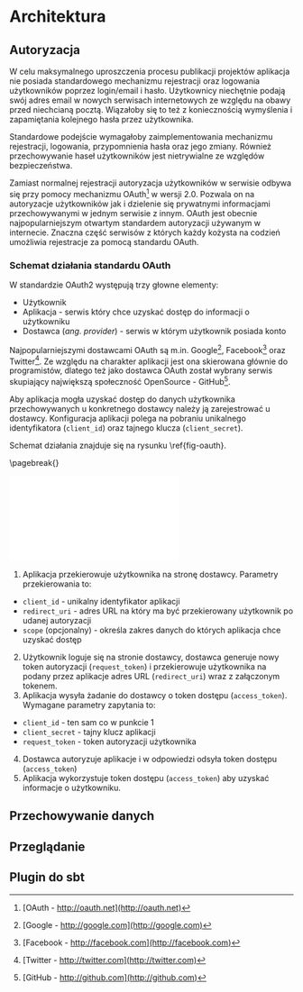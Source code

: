 # Architektura #


## Autoryzacja ##

W celu maksymalnego uproszczenia procesu publikacji projektów aplikacja nie posiada standardowego mechanizmu rejestracji oraz logowania użytkowników poprzez login/email i hasło. Użytkownicy niechętnie podają swój adres email w nowych serwisach internetowych ze względu na obawy przed niechcianą pocztą. Wiązałoby się to też z koniecznością wymyślenia i zapamiętania kolejnego hasła przez użytkownika.

Standardowe podejście wymagałoby zaimplementowania mechanizmu rejestracji, logowania, przypomnienia hasła oraz jego zmiany. Również przechowywanie haseł użytkowników jest nietrywialne ze względów bezpieczeństwa.

Zamiast normalnej rejestracji autoryzacja użytkowników w serwisie odbywa się przy pomocy mechanizmu OAuth[^1] w wersji 2.0. Pozwala on na autoryzacje użytkowników jak i dzielenie się prywatnymi informacjami przechowywanymi w jednym serwisie z innym. OAuth jest obecnie najpopularniejszym otwartym standardem autoryzacji używanym w internecie. Znaczna część serwisów z których każdy kożysta na codzień umożliwia rejestracje za pomocą standardu OAuth. 

### Schemat działania standardu OAuth ###

W standardzie OAuth2 występują trzy głowne elementy:

  * Użytkownik
  * Aplikacja - serwis który chce uzyskać dostęp do informacji o użytkowniku
  * Dostawca (_ang. provider_) - serwis w którym użytkownik posiada konto

Najpopularniejszymi dostawcami OAuth są m.in. Google[^2], Facebook[^3] oraz Twitter[^4]. Ze względu na charakter aplikacji jest ona skierowana głównie do programistów, dlatego też jako dostawca OAuth został wybrany serwis skupiający największą społeczność OpenSource - GitHub[^5].

Aby aplikacja mogła uzyskać dostęp do danych użytkownika przechowywanych u konkretnego dostawcy należy ją zarejestrować u dostawcy. Konfiguracja aplikacji polega na pobraniu unikalnego identyfikatora (`client_id`) oraz tajnego klucza (`client_secret`).

Schemat działania znajduje się na rysunku \ref{fig-oauth}.

\pagebreak{}

![Schemat działania standardu OAuth\label{fig-oauth}](assets/oauth.pdf)

1. Aplikacja przekierowuje użytkownika na stronę dostawcy. Parametry przekierowania to:
  * `client_id` - unikalny identyfikator aplikacji
  * `redirect_uri` - adres URL na który ma być przekierowany użytkownik po udanej autoryzacji
  * `scope` (opcjonalny) - określa zakres danych do których aplikacja chce uzyskać dostęp
2. Użytkownik loguje się na stronie dostawcy, dostawca generuje nowy token autoryzacji (`request_token`) i przekierowuje użytkownika na podany przez aplikacje adres URL (`redirect_uri`) wraz z załączonym tokenem.
3. Aplikacja wysyła żadanie do dostawcy o token dostępu (`access_token`). Wymagane parametry zapytania to:
  * `client_id` - ten sam co w punkcie 1
  * `client_secret` - tajny klucz aplikacji
  * `request_token` - token autoryzacji użytkownika
4. Dostawca autoryzuje aplikacje i w odpowiedzi odsyła token dostępu (`access_token`)
5. Aplikacja wykorzystuje token dostępu (`access_token`) aby uzyskać informacje o użytkowniku.

## Przechowywanie danych ##


## Przeglądanie

## Plugin do sbt


 [^1]: [OAuth - http://oauth.net](http://oauth.net)

 [^2]: [Google - http://google.com](http://google.com)

 [^3]: [Facebook - http://facebook.com](http://facebook.com)

 [^4]: [Twitter - http://twitter.com](http://twitter.com)

 [^5]: [GitHub - http://github.com](http://github.com)
